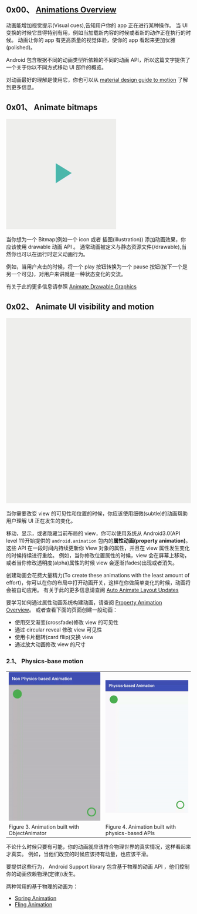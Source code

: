 ## 0x00、 [Animations Overview](https://developer.android.com/training/animation/overview)

动画能增加视觉提示(Visual cues),告知用户你的 app 正在进行某种操作。
当 UI 变换的时候它显得特别有用，例如当加载新内容的时候或者新的动作正在执行的时候。
动画让你的 app 有更高质量的视觉体验，使你的 app 看起来更加优雅(polished)。

Android 包含根据不同的动画类型所依赖的不同的动画 API，所以这篇文字提供了一个关于你以不同方式移动 UI 部件的概览。

对动画最好的理解是使用它，你也可以从 [material design guide to motion](https://material.io/guidelines/motion/material-motion.html) 了解到更多信息。

## 0x01、 Animate bitmaps
![Figure 1. An animated drawable](/Android_Dev/GUIDES/Images/2018-11-12_drawable-animation.gif)

当你想为一个 Bitmap(例如一个 icon 或者 插图(illustration)) 添加动画效果，你应该使用 drawable 动画 API 。
通常动画被定义与静态资源文件(/drawable),当然你也可以在运行时定义动画行为。

例如，当用户点击的时候，将一个 play 按钮转换为一个 pause 按钮(按下一个是另一个可见)，对用户来讲就是一种状态变化的交流。

有关于此的更多信息请参照 [Animate Drawable Graphics](https://developer.android.com/guide/topics/graphics/drawable-animation.html)

## 0x02、 Animate UI visibility and motion
![Figure 2. A subtle animation when a dialog appears and disappears makes the UI change less jarring](/Android_Dev/GUIDES/Images/2018-11-12_view-animation-dialog.gif)

当你需要改变 view 的可见性和位置的时候，你应该使用细微(subtle)的动画帮助用户理解 UI 正在发生的变化。

移动，显示，或者隐藏当前布局的 view，你可以使用系统从 Android3.0(API level 11)开始提供的 `android.animation` 包内的**属性动画(property animation)**。
这些 API 在一段时间内持续更新你 View 对象的属性，并且在 view 属性发生变化的时候持续进行重绘。
例如，当你修改位置属性的时候，view 会在屏幕上移动，或者当你修改透明度(alpha)属性的时候 view 会逐渐(fades)出现或者消失。

创建动画会花费大量精力(To create these animations with the least amount of effort)，你可以在你的布局中打开动画开关，这样在你做简单变化的时候，动画将会被自动应用。
有关于此的更多信息请查阅 [Auto Animate Layout Updates](https://developer.android.com/training/animation/layout.html)

要学习如何通过属性动画系统构建动画，请查阅 [Property Animation Overview](https://developer.android.com/guide/topics/graphics/prop-animation.html)。
或者查看下面的页面创建一般动画：
-   使用交叉渐变(crossfade)修改 view 的可见性
-   通过 circular reveal 修改 view 可见性
-   使用卡片翻转(card fllip)交换 view
-   通过放大动画修改 view 的尺寸

### 2.1、 Physics-base motion
|||
|-|-|
|![Figure 3. Animation built with ObjectAnimator](/Android_Dev/GUIDES/Images/2018-11-12_targetchange_oa.gif)|![Figure 4. Animation built with physics-based APIs](/Android_Dev/GUIDES/Images/2018-11-12_targetchange_pba.gif)| 
|Figure 3. Animation built with ObjectAnimator|Figure 4. Animation built with physics-based APIs|

不论什么时候只要有可能，你的动画就应该符合物理世界的真实情况，这样看起来才真实。
例如，当他们改变的时候应该持有动量，也应该平滑。

要提供这些行为， Android Support library 包含基于物理的动画 API ，他们控制你的动画依赖物理(定律))发生。

两种常用的基于物理的动画为：
-   [Spring Animation](https://developer.android.com/guide/topics/graphics/spring-animation.html)
-   [Fling Animation](https://developer.android.com/guide/topics/graphics/fling-animation.html)

